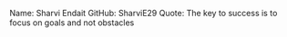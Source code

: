 Name: Sharvi Endait
GitHub: SharviE29
Quote: The key to success is to focus on goals and not obstacles
